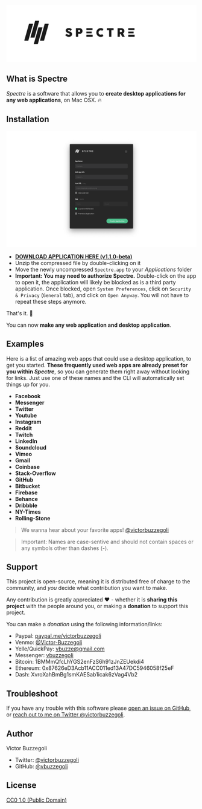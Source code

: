 ![hero](hero.png)

## What is Spectre

_Spectre_ is a software that allows you to **create desktop applications for any web applications**, on Mac OSX. :fire:

## Installation

![spectre](spectre.png)

- **[DOWNLOAD APPLICATION HERE (v1.1.0-beta)](https://github.com/vbuzzegoli/spectre-dist/raw/master/Spectre.zip)**
- Unzip the compressed file by double-clicking on it
- Move the newly uncompressed `Spectre.app` to your _Applications_ folder
- **Important: You may need to authorize Spectre.** Double-click on the app to open it, the application will likely be blocked as is a third party application. Once blocked, open `System Preferences`, click on `Security & Privacy` (`General` tab), and click on `Open Anyway`. You will not have to repeat these steps anymore.

That's it. :raised_hands:

You can now **make any web application and desktop application**.

## Examples

Here is a list of amazing web apps that could use a desktop application, to get you started. **These frequently used web apps are already preset for you within _Spectre_**, so you can generate them right away without looking for links. Just use one of these names and the CLI will automatically set things up for you.

- **Facebook**
- **Messenger**
- **Twitter**
- **Youtube**
- **Instagram**
- **Reddit**
- **Twitch**
- **LinkedIn**
- **Soundcloud**
- **Vimeo**
- **Gmail**
- **Coinbase**
- **Stack-Overflow**
- **GitHub**
- **Bitbucket**
- **Firebase**
- **Behance**
- **Dribbble**
- **NY-Times**
- **Rolling-Stone**

> We wanna hear about your favorite apps! [@victorbuzzegoli](https://twitter.com/victorbuzzegoli)

> Important: Names are case-sentive and should not contain spaces or any symbols other than dashes (-).

## Support

This project is open-source, meaning it is distributed free of charge to the community, and _you_ decide what contribution you want to make.

Any contribution is greatly appreciated :heart: - whether it is **sharing this project** with the people around you, or making a **donation** to support this project.

You can make a _donation_ using the following information/links:  

- Paypal: [paypal.me/victorbuzzegoli](https://www.paypal.com/paypalme2/victorbuzzegoli)
- Venmo: [@Victor-Buzzegoli](https://venmo.com/code?user_id=2638020016603136260)
- Yelle/QuickPay: vbuzze@gmail.com
- Messenger: [vbuzzegoli](https://www.messenger.com/t/vbuzzegoli)
- Bitcoin: 1BMMmQfcLhYGS2enFzS6h91zJnZEUekdi4
- Ethereum: 0x87626eD3Acb11ACC011ed13A47DC5946058f25eF
- Dash: XvroXahBmBg1smKAESab1icak6zVag4Vb2

## Troubleshoot

If you have any trouble with this software please [open an issue on GitHub](https://github.com/vbuzzegoli/spectre/issues), or [reach out to me on Twitter @victorbuzzegoli](https://twitter.com/victorbuzzegoli).

## Author

Victor Buzzegoli

- Twitter: [@victorbuzzegoli](https://twitter.com/victorbuzzegoli)
- GitHub: [@vbuzzegoli](https://github.com/vbuzzegoli)

## License

[CC0 1.0 (Public Domain)](LICENSE.md)


